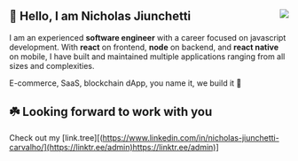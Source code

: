 ## 🚀 Hello, I am Nicholas Jiunchetti<img src="https://github-readme-stats.vercel.app/api/top-langs/?username=nickjiunchetti&langs_count=12&layout=compact&theme=dark" align="right">
  
I am an experienced **software engineer** with a career focused on javascript development. 
With **react** on frontend, **node** on backend, and **react native** on mobile, I have built and maintained multiple applications ranging from all sizes and complexities.

E-commerce, SaaS, blockchain dApp, you name it, we build it 🤟

## ☘️ Looking forward to work with you

Check out my [link.tree][(https://www.linkedin.com/in/nicholas-jiunchetti-carvalho/](https://linktr.ee/admin)https://linktr.ee/admin)]
